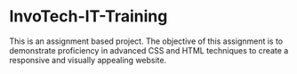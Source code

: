 # InvoTech-IT-Training
This is an assignment based project. The objective of this assignment is to demonstrate proficiency in advanced CSS and  HTML techniques to create a responsive and visually appealing website.
